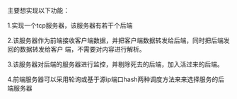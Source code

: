 主要想实现以下功能：

1.实现一个tcp服务器，该服务器有若干个后端

2.该服务器作为前端接收客户端数据，并把客户端数据转发给后端，同时把后端发回的数据转发给客户  端，不需要对内容进行解析。

3.该服务器对后端的服务器进行监控，并剔除死去的后端，加入活过来的后端。

4.前端服务器可以采用轮询或基于源ip端口hash两种调度方法来来选择服务的后端服务器
